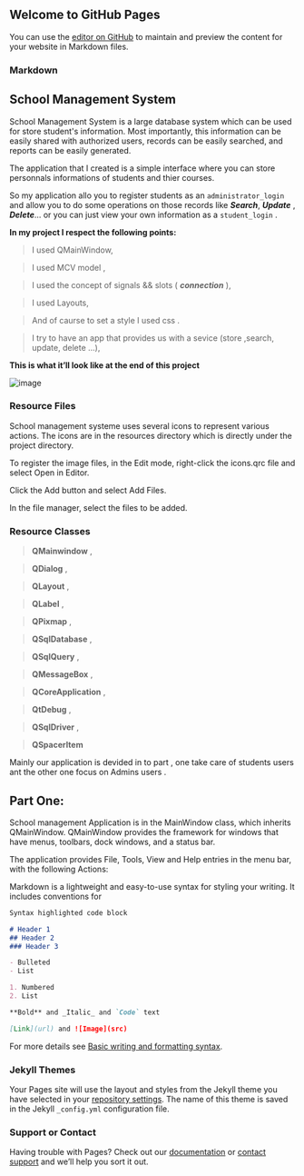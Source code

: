 ## Welcome to GitHub Pages

You can use the [editor on GitHub](https://github.com/wafaehamdaoui/Student_management-app/edit/gh-pages/index.md) to maintain and preview the content for your website in Markdown files.


### Markdown
## School Management System

School Management System is a large database system which can be used for store student's information. Most importantly, this information can be easily shared with authorized users, records can be easily searched, and reports can be easily generated.

The application that I created is a simple interface where you can store personnals informations of students and thier courses.

So my application allo you to register students as an `administrator_login` and allow you to do some operations on those records like ***Search***, ***Update*** , ***Delete***... or you can just view your own information as a `student_login` .

**In my project I respect the following points:**

> I used QMainWindow,

> I used MCV model ,

> I used the concept of signals && slots ( ***connection*** ),

> I used Layouts,

> And of caurse to set a style I used css .

> I try to have an app that provides us with a sevice (store ,search, update, delete ...),

**This is what it’ll look like at the end of this project**

![image](https://user-images.githubusercontent.com/75392302/151638461-100993ed-26f6-4a0d-916f-6dd4d6d9163f.png)

### Resource Files
School management systeme uses several icons to represent various actions. The icons are in the resources directory which is directly under the project directory.

To register the image files, in the Edit mode, right-click the icons.qrc file and select Open in Editor.

Click the Add button and select Add Files.

In the file manager, select the files to be added.

### Resource Classes

> **QMainwindow** ,
 
> **QDialog** , 

> **QLayout** , 

> **QLabel** , 

> **QPixmap** ,

> **QSqlDatabase** ,
   
> **QSqlQuery** ,

> **QMessageBox** , 

> **QCoreApplication** , 

> **QtDebug** , 

> **QSqlDriver** ,

> **QSpacerItem** 


Mainly our application is devided in to part , one take care of students users ant the other one  focus on Admins users .

## Part One:

 School management Application is in the MainWindow class, which inherits QMainWindow. QMainWindow provides the framework for windows that have menus, toolbars, dock windows, and a status bar. 
 
 The application provides File, Tools, View and Help entries in the menu bar, with the following Actions:
 

Markdown is a lightweight and easy-to-use syntax for styling your writing. It includes conventions for

```markdown
Syntax highlighted code block

# Header 1
## Header 2
### Header 3

- Bulleted
- List

1. Numbered
2. List

**Bold** and _Italic_ and `Code` text

[Link](url) and ![Image](src)
```

For more details see [Basic writing and formatting syntax](https://docs.github.com/en/github/writing-on-github/getting-started-with-writing-and-formatting-on-github/basic-writing-and-formatting-syntax).

### Jekyll Themes

Your Pages site will use the layout and styles from the Jekyll theme you have selected in your [repository settings](https://github.com/wafaehamdaoui/Student_management-app/settings/pages). The name of this theme is saved in the Jekyll `_config.yml` configuration file.

### Support or Contact

Having trouble with Pages? Check out our [documentation](https://docs.github.com/categories/github-pages-basics/) or [contact support](https://support.github.com/contact) and we’ll help you sort it out.
